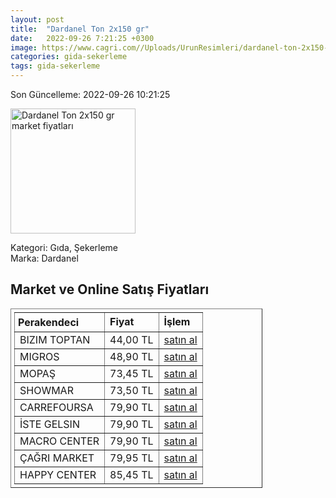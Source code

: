 ```yaml
---
layout: post
title:  "Dardanel Ton 2x150 gr"
date:   2022-09-26 7:21:25 +0300
image: https://www.cagri.com//Uploads/UrunResimleri/dardanel-ton-2x150-gr-810b.jpg
categories: gida-sekerleme
tags: gida-sekerleme
---
```


Son Güncelleme: 2022-09-26 10:21:25

<img src="https://www.cagri.com//Uploads/UrunResimleri/dardanel-ton-2x150-gr-810b.jpg" width="200" alt="Dardanel Ton 2x150 gr market fiyatları" />

Kategori: Gıda, Şekerleme
<br />
Marka: Dardanel

<h2>Market ve Online Satış Fiyatları</h2>

<table border="1" style="padding: 5px;width:80%;">
  <tr>
    <td style="padding: 5px;"><strong>Perakendeci</strong></td>
    <td><strong>Fiyat</strong></td>
    <td><strong>İşlem</strong></td>
  </tr>
  <tr>
              <td title="Bizim Toptan">BIZIM TOPTAN</td>
              <td>44,00 TL</td>
              <td><a title="Bizim Toptan" target="_blank" href="https://www.bizimtoptan.com.tr/dardanel-ekonomik-ton-baligi-2x150-gr">satın al</a></td>
            </tr><tr>
              <td title="Migros">MIGROS</td>
              <td>48,90 TL</td>
              <td><a title="Migros" target="_blank" href="https://www.migros.com.tr/dardanel-ekonomik-ton-2x150-g-p-89b738">satın al</a></td>
            </tr><tr>
              <td title="Mopaş">MOPAŞ</td>
              <td>73,45 TL</td>
              <td><a title="Mopaş" target="_blank" href="https://www.mopas.com.tr/dardanel-ton-2x150-gr/p/834735">satın al</a></td>
            </tr><tr>
              <td title="Showmar">SHOWMAR</td>
              <td>73,50 TL</td>
              <td><a title="Showmar" target="_blank" href="https://www.showmar.com.tr/urun/dardanel-ton-150grx2">satın al</a></td>
            </tr><tr>
              <td title="CarrefourSA">CARREFOURSA</td>
              <td>79,90 TL</td>
              <td><a title="CarrefourSA" target="_blank" href="https://www.carrefoursa.com/dardanel-ton-2x150-g-p-30097066">satın al</a></td>
            </tr><tr>
              <td title="İste Gelsin">İSTE GELSIN</td>
              <td>79,90 TL</td>
              <td><a title="İste Gelsin" target="_blank" href="https://www.istegelsin.com/urun/dardanel-ton-baligi-2x150-gr_DRD55-AD">satın al</a></td>
            </tr><tr>
              <td title="Macro Center">MACRO CENTER</td>
              <td>79,90 TL</td>
              <td><a title="Macro Center" target="_blank" href="https://www.macrocenter.com.tr/dardanel-aycicek-yagli-ton-baligi-2x150-g-p-8a20e8">satın al</a></td>
            </tr><tr>
              <td title="Çağrı Market">ÇAĞRI MARKET</td>
              <td>79,95 TL</td>
              <td><a title="Çağrı Market" target="_blank" href="https://www.cagri.com/dardanel-ton-2x150-gr">satın al</a></td>
            </tr><tr>
              <td title="Happy Center">HAPPY CENTER</td>
              <td>85,45 TL</td>
              <td><a title="Happy Center" target="_blank" href="https://www.happycenter.com.tr/Dardanel_160_Gr_X_2_Ton_Balik">satın al</a></td>
            </tr>
</table>
